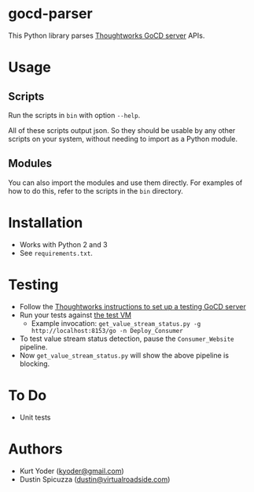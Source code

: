 gocd-parser
===========

This Python library parses [Thoughtworks GoCD server](http://www.go.cd)
APIs.

# Usage

## Scripts
Run the scripts in `bin` with option `--help`.

All of these scripts output json. So they should be usable by any other
scripts on your system, without needing to import as a Python module.

## Modules
You can also import the modules and use them directly. For examples of
how to do this, refer to the scripts in the `bin` directory.

# Installation

* Works with Python 2 and 3
* See `requirements.txt`.

# Testing
* Follow the [Thoughtworks instructions to set up a testing GoCD server](http://www.go.cd/2014/09/09/Go-Sample-Virtualbox.html)
* Run your tests against [the test VM](http://localhost:8153/go)
    * Example invocation: `get_value_stream_status.py -g http://localhost:8153/go -n Deploy_Consumer`
* To test value stream status detection, pause the `Consumer_Website`
  pipeline.
* Now `get_value_stream_status.py` will show the above pipeline is
  blocking.

# To Do
* Unit tests

# Authors

* Kurt Yoder (kyoder@gmail.com)
* Dustin Spicuzza (dustin@virtualroadside.com)
